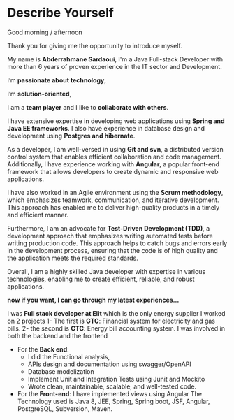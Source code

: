 

# Describe Yourself


Good morning / afternoon

Thank you for giving me the opportunity to introduce myself.

My name is **Abderrahmane Sardaoui**, I'm a Java Full-stack Developer with more than 6 years of proven experience in the IT sector and Development.

I’m **passionate about technology**,

I’m **solution-oriented**,

I am a **team player** and I like to **collaborate with others**.

I have extensive expertise in developing web applications using **Spring and Java EE frameworks**. I also have experience in database design and development using **Postgres and hibernate**.

As a developer, I am well-versed in using **Git and svn**, a distributed version control system that enables efficient collaboration and code management. Additionally, I have experience working with **Angular**, a popular front-end framework that allows developers to create dynamic and responsive web applications.

I have also worked in an Agile environment using the **Scrum methodology**, which emphasizes teamwork, communication, and iterative development. This approach has enabled me to deliver high-quality products in a timely and efficient manner.

Furthermore, I am an advocate for **Test-Driven Development (TDD)**, a development approach that emphasizes writing automated tests before writing production code. This approach helps to catch bugs and errors early in the development process, ensuring that the code is of high quality and the application meets the required standards.

Overall, I am a highly skilled Java developer with expertise in various technologies, enabling me to create efficient, reliable, and robust applications.

**now if you want, I can go through my latest experiences…**

I was **Full stack developer at Elit** which is the only energy supplier
I worked on 2 projects
1- The first is **GTC**: Financial system for electricity and gas bills.
2- the second is **CTC**: Energy bill accounting system.
I was involved in both the backend and the frontend
- For the **Back end**:
  - I did the Functional analysis,
  - APIs design and documentation using swagger/OpenAPI
  - Database modelization
  - Implement Unit and Integration Tests using Junit and Mockito
  - Wrote clean, maintainable, scalable, and well-tested code.
- For the **Front-end**: I have implemented views using Angular
  The Technology used is Java 8, JEE, Spring, Spring boot, JSF, Angular, PostgreSQL, Subversion, Maven.
